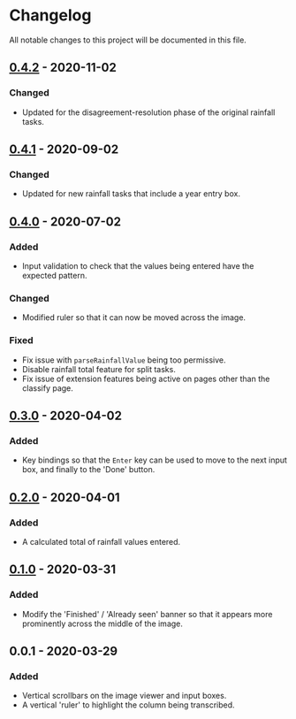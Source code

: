 # Changelog

All notable changes to this project will be documented in this file.

## [0.4.2](https://github.com/sktw/rainfall-rescue-tools-chrome-extension/compare/v0.4.1...v0.4.2) - 2020-11-02

### Changed

- Updated for the disagreement-resolution phase of the original rainfall tasks.

## [0.4.1](https://github.com/sktw/rainfall-rescue-tools-chrome-extension/compare/v0.4.0...v0.4.1) - 2020-09-02

### Changed

- Updated for new rainfall tasks that include a year entry box.

## [0.4.0](https://github.com/sktw/rainfall-rescue-tools-chrome-extension/compare/v0.3.0...v0.4.0) - 2020-07-02

### Added

- Input validation to check that the values being entered have the expected pattern.

### Changed

- Modified ruler so that it can now be moved across the image.

### Fixed

- Fix issue with `parseRainfallValue` being too permissive.
- Disable rainfall total feature for split tasks.
- Fix issue of extension features being active on pages other than the classify page.

## [0.3.0](https://github.com/sktw/rainfall-rescue-tools-chrome-extension/compare/v0.2.0...v0.3.0) - 2020-04-02

### Added

- Key bindings so that the `Enter` key can be used to move to the next input box, and finally to the 'Done' button.

## [0.2.0](https://github.com/sktw/rainfall-rescue-tools-chrome-extension/compare/v0.1.0...v0.2.0) - 2020-04-01

### Added

- A calculated total of rainfall values entered.

## [0.1.0](https://github.com/sktw/rainfall-rescue-tools-chrome-extension/compare/v0.0.1...v0.1.0) - 2020-03-31

### Added

- Modify the 'Finished' / 'Already seen' banner so that it appears more prominently across the middle of the image.

## 0.0.1 - 2020-03-29

### Added

- Vertical scrollbars on the image viewer and input boxes.
- A vertical 'ruler' to highlight the column being transcribed.

